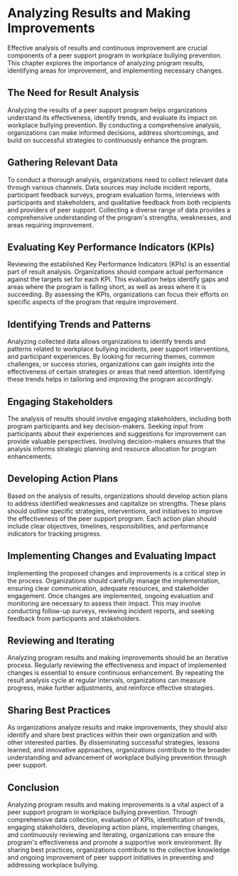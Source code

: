 Analyzing Results and Making Improvements
=====================================================

Effective analysis of results and continuous improvement are crucial components of a peer support program in workplace bullying prevention. This chapter explores the importance of analyzing program results, identifying areas for improvement, and implementing necessary changes.

The Need for Result Analysis
----------------------------

Analyzing the results of a peer support program helps organizations understand its effectiveness, identify trends, and evaluate its impact on workplace bullying prevention. By conducting a comprehensive analysis, organizations can make informed decisions, address shortcomings, and build on successful strategies to continuously enhance the program.

Gathering Relevant Data
-----------------------

To conduct a thorough analysis, organizations need to collect relevant data through various channels. Data sources may include incident reports, participant feedback surveys, program evaluation forms, interviews with participants and stakeholders, and qualitative feedback from both recipients and providers of peer support. Collecting a diverse range of data provides a comprehensive understanding of the program's strengths, weaknesses, and areas requiring improvement.

Evaluating Key Performance Indicators (KPIs)
--------------------------------------------

Reviewing the established Key Performance Indicators (KPIs) is an essential part of result analysis. Organizations should compare actual performance against the targets set for each KPI. This evaluation helps identify gaps and areas where the program is falling short, as well as areas where it is succeeding. By assessing the KPIs, organizations can focus their efforts on specific aspects of the program that require improvement.

Identifying Trends and Patterns
-------------------------------

Analyzing collected data allows organizations to identify trends and patterns related to workplace bullying incidents, peer support interventions, and participant experiences. By looking for recurring themes, common challenges, or success stories, organizations can gain insights into the effectiveness of certain strategies or areas that need attention. Identifying these trends helps in tailoring and improving the program accordingly.

Engaging Stakeholders
---------------------

The analysis of results should involve engaging stakeholders, including both program participants and key decision-makers. Seeking input from participants about their experiences and suggestions for improvement can provide valuable perspectives. Involving decision-makers ensures that the analysis informs strategic planning and resource allocation for program enhancements.

Developing Action Plans
-----------------------

Based on the analysis of results, organizations should develop action plans to address identified weaknesses and capitalize on strengths. These plans should outline specific strategies, interventions, and initiatives to improve the effectiveness of the peer support program. Each action plan should include clear objectives, timelines, responsibilities, and performance indicators for tracking progress.

Implementing Changes and Evaluating Impact
------------------------------------------

Implementing the proposed changes and improvements is a critical step in the process. Organizations should carefully manage the implementation, ensuring clear communication, adequate resources, and stakeholder engagement. Once changes are implemented, ongoing evaluation and monitoring are necessary to assess their impact. This may involve conducting follow-up surveys, reviewing incident reports, and seeking feedback from participants and stakeholders.

Reviewing and Iterating
-----------------------

Analyzing program results and making improvements should be an iterative process. Regularly reviewing the effectiveness and impact of implemented changes is essential to ensure continuous enhancement. By repeating the result analysis cycle at regular intervals, organizations can measure progress, make further adjustments, and reinforce effective strategies.

Sharing Best Practices
----------------------

As organizations analyze results and make improvements, they should also identify and share best practices within their own organization and with other interested parties. By disseminating successful strategies, lessons learned, and innovative approaches, organizations contribute to the broader understanding and advancement of workplace bullying prevention through peer support.

Conclusion
----------

Analyzing program results and making improvements is a vital aspect of a peer support program in workplace bullying prevention. Through comprehensive data collection, evaluation of KPIs, identification of trends, engaging stakeholders, developing action plans, implementing changes, and continuously reviewing and iterating, organizations can ensure the program's effectiveness and promote a supportive work environment. By sharing best practices, organizations contribute to the collective knowledge and ongoing improvement of peer support initiatives in preventing and addressing workplace bullying.
